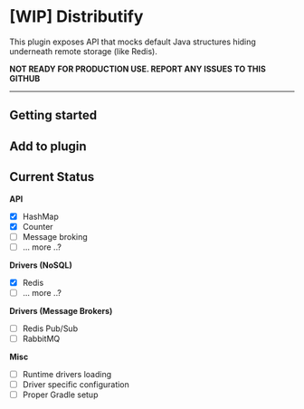 # [WIP] Distributify
This plugin exposes API that mocks default Java structures hiding underneath remote storage (like Redis).

**NOT READY FOR PRODUCTION USE. REPORT ANY ISSUES TO THIS GITHUB**
****
## Getting started

## Add to plugin


Current Status
---
**API**
- [x] HashMap
- [x] Counter
- [ ] Message broking
- [ ] ... more ..?

**Drivers (NoSQL)**
- [x] Redis
- [ ] ... more ..?

**Drivers (Message Brokers)**
- [ ] Redis Pub/Sub
- [ ] RabbitMQ

**Misc**
- [ ] Runtime drivers loading
- [ ] Driver specific configuration
- [ ] Proper Gradle setup